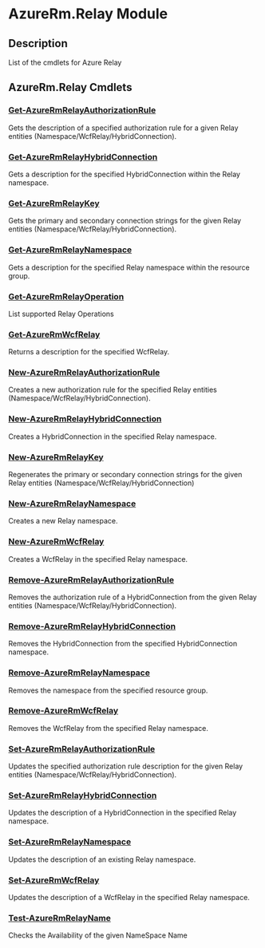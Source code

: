 ﻿---
Module Name: AzureRm.Relay
Module Guid: 5728d353-7ad5-42d8-b00a-46aaecf07b91
Download Help Link: https://docs.microsoft.com/en-us/powershell/module/azurerm.relay
Help Version: 4.0.0.0
Locale: en-US
---

# AzureRm.Relay Module
## Description
List of the cmdlets for Azure Relay

## AzureRm.Relay Cmdlets
### [Get-AzureRmRelayAuthorizationRule](Get-AzureRmRelayAuthorizationRule.md)
Gets the description of a specified authorization rule for a given Relay entities (Namespace/WcfRelay/HybridConnection).

### [Get-AzureRmRelayHybridConnection](Get-AzureRmRelayHybridConnection.md)
Gets a description for the specified HybridConnection within the Relay namespace.

### [Get-AzureRmRelayKey](Get-AzureRmRelayKey.md)
Gets the primary and secondary connection strings for the given Relay entities (Namespace/WcfRelay/HybridConnection).

### [Get-AzureRmRelayNamespace](Get-AzureRmRelayNamespace.md)
Gets a description for the specified Relay namespace within the resource group.

### [Get-AzureRmRelayOperation](Get-AzureRmRelayOperation.md)
List supported Relay Operations

### [Get-AzureRmWcfRelay](Get-AzureRmWcfRelay.md)
Returns a description for the specified WcfRelay.

### [New-AzureRmRelayAuthorizationRule](New-AzureRmRelayAuthorizationRule.md)
Creates a new authorization rule for the specified Relay entities (Namespace/WcfRelay/HybridConnection).

### [New-AzureRmRelayHybridConnection](New-AzureRmRelayHybridConnection.md)
Creates a HybridConnection in the specified Relay namespace.

### [New-AzureRmRelayKey](New-AzureRmRelayKey.md)
Regenerates the primary or secondary connection strings for the given Relay entities (Namespace/WcfRelay/HybridConnection)

### [New-AzureRmRelayNamespace](New-AzureRmRelayNamespace.md)
Creates a new Relay namespace.

### [New-AzureRmWcfRelay](New-AzureRmWcfRelay.md)
Creates a WcfRelay in the specified Relay namespace.

### [Remove-AzureRmRelayAuthorizationRule](Remove-AzureRmRelayAuthorizationRule.md)
Removes the authorization rule of a HybridConnection from the given Relay entities (Namespace/WcfRelay/HybridConnection).

### [Remove-AzureRmRelayHybridConnection](Remove-AzureRmRelayHybridConnection.md)
Removes the HybridConnection from the specified HybridConnection namespace.

### [Remove-AzureRmRelayNamespace](Remove-AzureRmRelayNamespace.md)
Removes the namespace from the specified resource group. 

### [Remove-AzureRmWcfRelay](Remove-AzureRmWcfRelay.md)
Removes the WcfRelay from the specified Relay namespace.

### [Set-AzureRmRelayAuthorizationRule](Set-AzureRmRelayAuthorizationRule.md)
Updates the specified authorization rule description for the given Relay entities (Namespace/WcfRelay/HybridConnection).

### [Set-AzureRmRelayHybridConnection](Set-AzureRmRelayHybridConnection.md)
Updates the description of a HybridConnection in the specified Relay namespace.

### [Set-AzureRmRelayNamespace](Set-AzureRmRelayNamespace.md)
Updates the description of an existing Relay namespace.

### [Set-AzureRmWcfRelay](Set-AzureRmWcfRelay.md)
Updates the description of a WcfRelay in the specified Relay namespace.

### [Test-AzureRmRelayName](Test-AzureRmRelayName.md)
Checks the Availability of the given NameSpace Name

